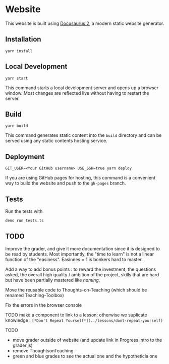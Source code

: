 # Website

This website is built using [Docusaurus 2](https://docusaurus.io/), a modern static website generator.

## Installation

```console
yarn install
```

## Local Development

```console
yarn start
```

This command starts a local development server and opens up a browser window. Most changes are reflected live without having to restart the server.

## Build

```console
yarn build
```

This command generates static content into the `build` directory and can be served using any static contents hosting service.

## Deployment

```console
GIT_USER=<Your GitHub username> USE_SSH=true yarn deploy
```

If you are using GitHub pages for hosting, this command is a convenient way to build the website and push to the `gh-pages` branch.

## Tests

Run the tests with

```bash
deno run tests.ts
```

## TODO

Improve the grader, and give it more documentation since it is designed to be read by students. Most importantly, the "time to learn" is not a linear function of the "easiness". Easinnes = 1 is bonkers hard to master.

Add a way to add bonus points : to reward the investment, the questions asked, the overall high quality / ambition of the project, skills that are hard but have been partially mastered like *naming*.

Move the reusable code to Thoughts-on-Teaching (which should be renamed Teaching-Toolbox)

Fix the errors in the browser console

TODO make a component to link to a lesson; otherwise we suplicate knowledge : `[*Don't Repeat Yourself*](../lessons/dont-repeat-yourself)`

TODO 
- move grader outside of website (and update link in Progress intro to the grader.js)
- remove ThoughtsonTeaching
- green and blue grades to see the actual one and the hypotheticla one